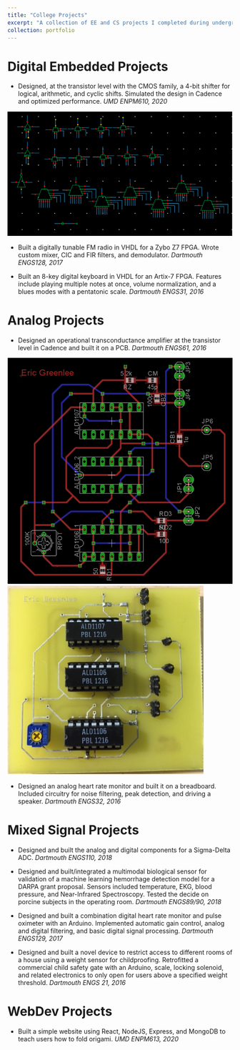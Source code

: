 ```yaml
---
title: "College Projects"
excerpt: "A collection of EE and CS projects I completed during undergrad and grad school<br/><img src='/images/DartmouthLogo.png'> <img src='/images/UMDLogo.png'>"
collection: portfolio
---
```



Digital Embedded Projects
=====
* Designed, at the transistor level with the CMOS family, a 4-bit shifter for logical, arithmetic, and cyclic shifts. Simulated the design in Cadence and optimized performance. *UMD ENPM610, 2020*

<img src='/images/UMDShifter.png'>

* Built a digitally tunable FM radio in VHDL for a Zybo Z7 FPGA. Wrote custom mixer, CIC and FIR filters, and demodulator. *Dartmouth ENGS128, 2017*

* Built an 8-key digital keyboard in VHDL for an Artix-7 FPGA. Features include playing multiple notes at once, volume normalization, and a blues modes with a pentatonic scale. *Dartmouth ENGS31, 2016*


Analog Projects
=====
* Designed an operational transconductance amplifier at the transistor level in Cadence and built it on a PCB. *Dartmouth ENGS61, 2016*

<img src='/images/ThayerAmpSchematic.png'> <img src='/images/ThayerAmp.png'>

* Designed an analog heart rate monitor and built it on a breadboard. Included circuitry for noise filtering, peak detection, and driving a speaker.  *Dartmouth ENGS32, 2016*



Mixed Signal Projects
=====
* Designed and built the analog and digital components for a Sigma-Delta ADC. *Dartmouth ENGS110, 2018*

* Designed and built/integrated a multimodal biological sensor for validation of a machine learning hemorrhage detection model for a DARPA grant proposal. Sensors included temperature, EKG, blood pressure, and Near-Infrared Spectroscopy. Tested the decide on porcine subjects in the operating room. *Dartmouth ENGS89/90, 2018*

* Designed and built a combination digital heart rate monitor and pulse oximeter with an Arduino. Implemented automatic gain control, analog and digital filtering, and basic digital signal processing. *Dartmouth ENGS129, 2017*

* Designed and built a novel device to restrict access to different rooms of a house using a weight sensor for childproofing. Retrofitted a commercial child safety gate with an Arduino, scale, locking solenoid, and related electronics to only open for users above a specified weight threshold. *Dartmouth ENGS 21, 2016*

WebDev Projects
=====
* Built a simple website using React, NodeJS, Express, and MongoDB to teach users how to fold origami. *UMD ENPM613, 2020* 




